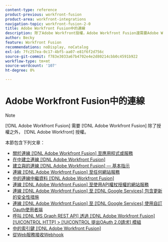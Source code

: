 ```yaml
---
content-type: reference
product-previous: workfront-fusion
product-area: workfront-integrations
navigation-topic: workfront-fusion-2-0
title: Adobe Workfront Fusion中的連線
description: 除了Adobe Workfront授權，Adobe Workfront Fusion還需要Adobe Workfront Fusion授權。
author: Becky
feature: Workfront Fusion
recommendations: noDisplay, noCatalog
exl-id: 7fc257ea-0c17-4bf5-aa07-e81f6f2d756c
source-git-commit: f783e3033a67b4702e4e2d80214cbb0c4591b922
workflow-type: tm+mt
source-wordcount: '107'
ht-degree: 0%

---
```


# Adobe Workfront Fusion中的連線

>[!NOTE]
>
>[!DNL Adobe Workfront Fusion] 需要 [!DNL Adobe Workfront Fusion] 除了授權之外， [!DNL Adobe Workfront] 授權。

本節包含下列文章：

* [關於連線 [!DNL Adobe Workfront Fusion] 至應用程式或服務](../../workfront-fusion/connections/about-connecting-wf-fusion-to-app-or-service.md)
* [在中建立連線 [!DNL Adobe Workfront Fusion]](../../workfront-fusion/connections/connection-instruction-toc.md)
* [建立與的連線 [!DNL Adobe Workfront Fusion]  — 基本指示](../../workfront-fusion/connections/connect-to-fusion-general.md)
* [連線 [!DNL Adobe Workfront Fusion] 至任何網站服務](../../workfront-fusion/connections/connect-wf-fusion-to-any-web-service.md)
* [中的連線中繼資料 [!DNL Adobe Workfront Fusion]](/help/quicksilver/workfront-fusion/connections/connection-metadata.md)
* [連線 [!DNL Adobe Workfront Fusion] 至使用API權杖授權的網站服務](../../workfront-fusion/connections/connect-wf-web-service-uses-api-token-auth.md)
* [連線 [!DNL Adobe Workfront Fusion] 至 [!DNL Google Services] 包含更新的安全性措施](../../workfront-fusion/connections/connect-to-google-with-new-security-measures.md)
* [連線 [!DNL Adobe Workfront Fusion] 至 [!DNL Google Services] 使用自訂Oauth使用者端](../../workfront-fusion/connections/connect-fusion-to-google-using-oauth.md)
* [呼叫 [!DNL MS Graph REST API] 透過 [!DNL Adobe Workfront Fusion] [!UICONTROL HTTP] > [!UICONTROL 提出OAuth 2.0請求] 模組](../../workfront-fusion/connections/call-the-ms-graph-rest-api.md)
* [中的索引鍵 [!DNL Adobe Workfront Fusion]](../../workfront-fusion/connections/keys.md)
* [從Web服務接收Webhook](../../workfront-fusion/connections/receive-a-webhook-from-a-web-service.md)
